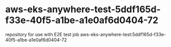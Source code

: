 # aws-eks-anywhere-test-5ddf165d-f33e-40f5-a1be-a1e0af6d0404-72
repository for use with E2E test job aws-eks-anywhere-test:5ddf165d-f33e-40f5-a1be-a1e0af6d0404-72
